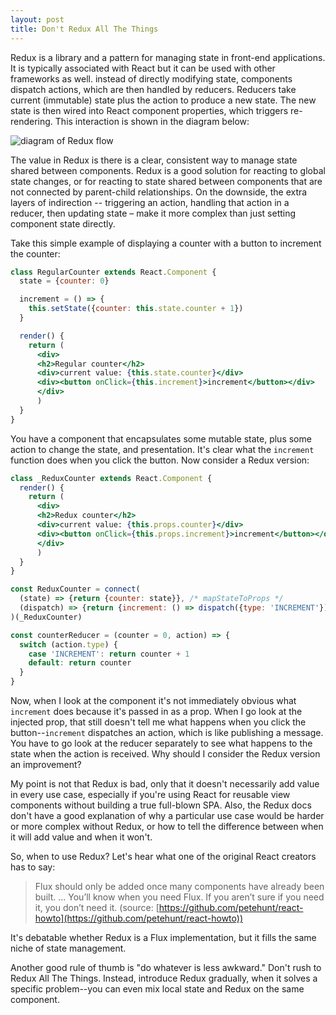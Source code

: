 ```yaml
---
layout: post
title: Don't Redux All The Things
---
```


Redux is a library and a pattern for managing state in front-end applications.  It is typically associated with React but it can be used with other frameworks as well.
instead of directly modifying state, components dispatch actions, which are then handled by reducers.  Reducers take current (immutable) state plus the action to produce a new state.  The new state is then wired into React component properties, which triggers re-rendering.  This interaction is shown in the diagram below:

![diagram of Redux flow](https://cdn-images-1.medium.com/max/800/1*MKL1Im4ElgB38_MsubiMjw.png)

The value in Redux is there is a clear, consistent way to manage state shared between components.  Redux is a good solution for reacting to global state changes, or for reacting to state shared between components that are not connected by parent-child relationships.  On the downside, the extra layers of indirection -- triggering an action, handling that action in a reducer, then updating state – make it more complex than just setting component state directly.  

Take this simple example of displaying a counter with a button to increment the counter:

```jsx
class RegularCounter extends React.Component {
  state = {counter: 0}

  increment = () => {
    this.setState({counter: this.state.counter + 1})
  }

  render() {
    return (
      <div>
      <h2>Regular counter</h2>
      <div>current value: {this.state.counter}</div>
      <div><button onClick={this.increment}>increment</button></div>  
      </div>
      )
  }
}
```

You have a component that encapsulates some mutable state, plus some action to change the state, and presentation.  It's clear what the `increment` function does when you click the 
button.  Now consider a Redux version:

```jsx
class _ReduxCounter extends React.Component {
  render() {
    return (
      <div>
      <h2>Redux counter</h2>
      <div>current value: {this.props.counter}</div>
      <div><button onClick={this.props.increment}>increment</button></div>  
      </div>
      )
  } 
}

const ReduxCounter = connect(
  (state) => {return {counter: state}}, /* mapStateToProps */ 
  (dispatch) => {return {increment: () => dispatch({type: 'INCREMENT'})}} /*mapDispatchToProps*/
)(_ReduxCounter)

const counterReducer = (counter = 0, action) => {
  switch (action.type) {
    case 'INCREMENT': return counter + 1
    default: return counter
  }
}
```

Now, when I look at the component it's not immediately obvious what `increment` does because it's passed in as a prop.  When I go look at the injected prop, 
that still doesn't tell me what happens when you click the button--`increment` dispatches an action, which is like publishing a message.  You have to go look at the reducer separately
to see what happens to the state when the action is received.  Why should I consider the Redux version an improvement?

My point is not that Redux is bad, only that it doesn't necessarily add value in every use case, especially if you're using React for reusable view components without
building a true full-blown SPA.  Also, the Redux docs don't have a good explanation of why a particular use case would be harder or more complex without Redux, or how to tell the difference between when it will add value and when it won't.

So, when to use Redux?  Let's hear what one of the original React creators has to say:

> Flux should only be added once many components have already been built. ... You’ll know when you need Flux. If you aren’t sure if you need it, you don’t need it.
> (source: [https://github.com/petehunt/react-howto](https://github.com/petehunt/react-howto))

It's debatable whether Redux is a Flux implementation, but it fills the same niche of state management.  

Another good rule of thumb is "do whatever is less awkward."  Don't rush to Redux All The Things.  Instead, introduce Redux gradually, when it solves a specific 
problem--you can even mix local state and Redux on the same component.
